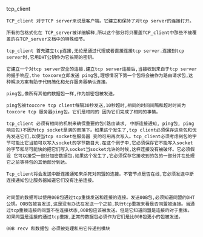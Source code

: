 tcp_client
	
	TCP_client 对于TCP server来说是客户端。它建立和保持了对tcp server的连接打开。
	
	所有的包格式化在 TCP_server被详细解释,所以这个部分将只覆盖TCP_client中那些不被覆盖的在TCP_server文档中的特殊细节。
	
	tcp_client 首先建立tcp连接,无论是通过代理或者直接连接tcp server.连接到tcp server时,它用DHT公钥作为它长期的密钥。
	
	它建立一个对tcp server安全的连接.建立tcp server连接后,当接收到来自于tcp server的握手响应,the toxcore立即发送 ping包,理想情况下第一个包将会被作为路由请求包,这种解决方案有助于代码简化和允许服务器确认连接。
	
	ping包,像所有其他的数据包一样,作为加密包被发送。

	ping包被toxcore tcp client每隔30秒发送,10秒超时,相同的时间间隔和超时时间为toxcore tcp 服务器ping包。它们是相同的 因为它们完成了相同的事情。
	
	tcp_client 必须有相同的机制来确保重要的包(路由请求, 中断连接通知, ping包, ping响应包)不因为tcp socket是满的而落下。如果这个发生了,tcp client必须保存这些包和优先发送它们,以便当tcp socket在服务器 变的可用再次写入。tcp_client必须考虑到包的字节可能比它当前可以写入socket的字节数目大.在这个例子中,它必须保存它不能写入socket的字节和尽可能快的把它们写入socket当socket允许的时候,这样连接没有被破坏。它必须假设 它可以接受一部分加密数据包.如果这个发生了,它必须保存它接收到的包的一部分并在处理它之前等待包的其他部分到达。
	
	Tcp_client将会发送中断连接通知来杀死对同盟的连接。不管节点是否在线,它必须发送中断连接通知包让服务器知道它们没有注册连接。


	对同盟的数据可以使用00B包通过tcp重拨发送和连接的连接。发送00B包,必须知道同盟的DHT公钥。OOB包被盲发送,这是没有办法在发送一个之前,执行tcp重拨来看是否同盟被连接。当通过tcp重拨连接的同盟不在连接状态,00B包应该被发送。但是它知道同盟是连接的对于重拨。 如果同盟是连接的通过tcp重拨,正常的数据包必须作为它们是比00B包更小的包被发送。
	
	00B recv 和数据包 必须被处理和用它传递到模块








